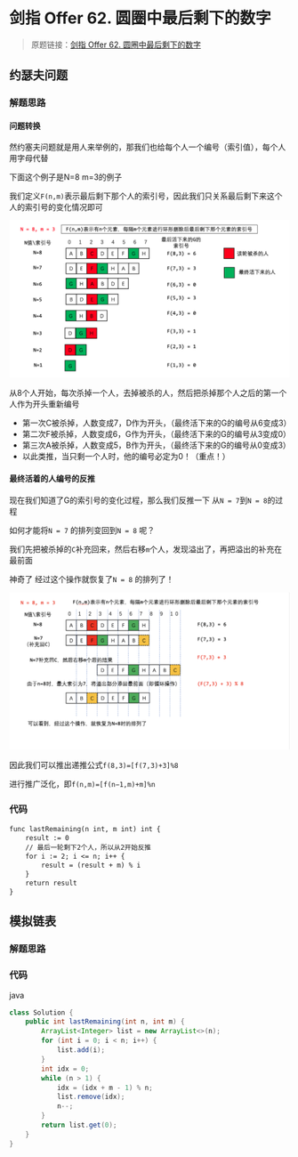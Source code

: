 # 剑指 Offer 62. 圆圈中最后剩下的数字
> 原题链接：[剑指 Offer 62. 圆圈中最后剩下的数字](https://leetcode-cn.com/problems/yuan-quan-zhong-zui-hou-sheng-xia-de-shu-zi-lcof/)

## 约瑟夫问题
### 解题思路
#### 问题转换
然约塞夫问题就是用人来举例的，那我们也给每个人一个编号（索引值），每个人用字母代替

下面这个例子是N=8 m=3的例子

我们定义``F(n,m)``表示最后剩下那个人的索引号，因此我们只关系最后剩下来这个人的索引号的变化情况即可

![grid](../../pictures/problems/offer62/1.png)

从8个人开始，每次杀掉一个人，去掉被杀的人，然后把杀掉那个人之后的第一个人作为开头重新编号

* 第一次C被杀掉，人数变成7，D作为开头，（最终活下来的G的编号从6变成3）
* 第二次F被杀掉，人数变成6，G作为开头，（最终活下来的G的编号从3变成0）
* 第三次A被杀掉，人数变成5，B作为开头，（最终活下来的G的编号从0变成3）
* 以此类推，当只剩一个人时，他的编号必定为0！（重点！）
####  最终活着的人编号的反推

现在我们知道了G的索引号的变化过程，那么我们反推一下
从``N = 7``到``N = 8``的过程

如何才能将``N = 7`` 的排列变回到``N = 8`` 呢？

我们先把被杀掉的``C``补充回来，然后右移``m``个人，发现溢出了，再把溢出的补充在最前面

神奇了 经过这个操作就恢复了``N = 8`` 的排列了！

![grid](../../pictures/problems/offer62/2.png)

因此我们可以推出递推公式``f(8,3)=[f(7,3)+3]%8``

进行推广泛化，即``f(n,m)=[f(n−1,m)+m]%n``


### 代码
```golang
func lastRemaining(n int, m int) int {
	result := 0
	// 最后一轮剩下2个人，所以从2开始反推
	for i := 2; i <= n; i++ {
		result = (result + m) % i
	}
	return result
}
```

## 模拟链表
### 解题思路
### 代码
java
```java
class Solution {
    public int lastRemaining(int n, int m) {
        ArrayList<Integer> list = new ArrayList<>(n);
        for (int i = 0; i < n; i++) {
            list.add(i);
        }
        int idx = 0;
        while (n > 1) {
            idx = (idx + m - 1) % n;
            list.remove(idx);
            n--;
        }
        return list.get(0);
    }
}
```